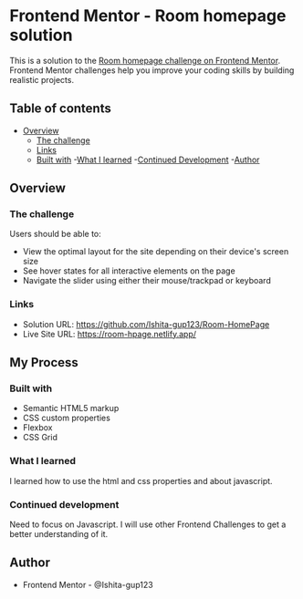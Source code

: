 # Frontend Mentor - Room homepage solution

This is a solution to the [Room homepage challenge on Frontend Mentor](https://www.frontendmentor.io/challenges/room-homepage-BtdBY_ENq). Frontend Mentor challenges help you improve your coding skills by building realistic projects. 

## Table of contents

- [Overview](#overview)
  - [The challenge](#the-challenge)
  - [Links](#links)
  - [Built with](#built-with)
  -[What I learned](#what-i-learned)
  -[Continued Development](#continued-development)
  -[Author](#author)
## Overview

### The challenge

Users should be able to:

- View the optimal layout for the site depending on their device's screen size
- See hover states for all interactive elements on the page
- Navigate the slider using either their mouse/trackpad or keyboard

### Links

- Solution URL: https://github.com/Ishita-gup123/Room-HomePage
- Live Site URL: https://room-hpage.netlify.app/

## My Process

### Built with

- Semantic HTML5 markup
- CSS custom properties
- Flexbox
- CSS Grid

### What I learned
I learned how to use the html and css properties and about javascript.

### Continued development
 Need to focus on Javascript. I will use other Frontend Challenges to get a better understanding of it.

## Author
- Frontend Mentor - @Ishita-gup123
